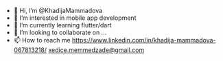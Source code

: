 - 👋 Hi, I’m @KhadijaMammadova
- 👀 I’m interested in mobile app development
- 🌱 I’m currently learning flutter/dart
- 💞️ I’m looking to collaborate on ...
- 📫 How to reach me https://www.linkedin.com/in/khadija-mammadova-067813218/
     xedice.memmedzade@gmail.com

<!---
KhadijaMammadova/KhadijaMammadova is a ✨ special ✨ repository because its `README.md` (this file) appears on your GitHub profile.
You can click the Preview link to take a look at your changes.
--->
